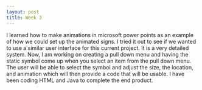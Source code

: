 ```yaml
---
layout: post
title: Week 3
---
```


I learned how to make animations in microsoft power points as an example of how we could set up the animated signs. I tried it out to see if we wanted to use a similar user interface for this current project. It is a very detailed system. Now, I am working on creating a pull down menu and having the static symbol come up when you select an item from the pull down menu. The user will be able to select the symbol and adjust the size, the location, and animation which will then provide a code that will be usable. I have been coding HTML and Java to complete the end product. 
